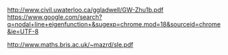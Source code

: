 http://www.civil.uwaterloo.ca/ggladwell/GW-Zhu1b.pdf
https://www.google.com/search?q=nodal+line+eigenfunction+&sugexp=chrome,mod=18&sourceid=chrome&ie=UTF-8

http://www.maths.bris.ac.uk/~mazrd/sle.pdf
